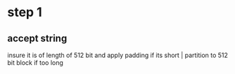 # step 1

## accept string

insure it is of length of 512 bit and apply padding if its short | partition to 512 bit block if too long

